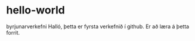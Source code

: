 # hello-world
byrjunarverkefni
Halló, þetta er fyrsta verkefnið í github. Er að læra á þetta forrit. 

